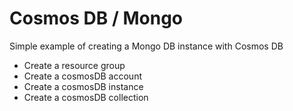 # Cosmos DB / Mongo

Simple example of creating a Mongo DB instance with Cosmos DB

- Create a resource group
- Create a cosmosDB account
- Create a cosmosDB instance
- Create a cosmosDB collection
